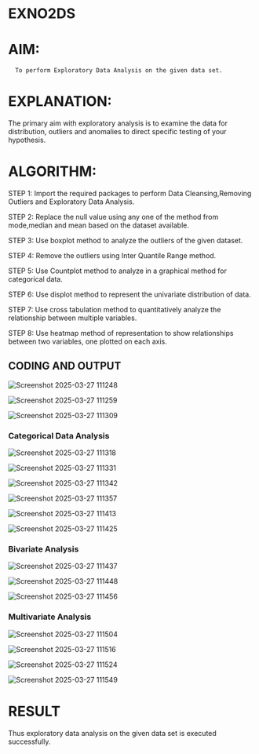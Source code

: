 # EXNO2DS
# AIM:
      To perform Exploratory Data Analysis on the given data set.
      
# EXPLANATION:
  The primary aim with exploratory analysis is to examine the data for distribution, outliers and anomalies to direct specific testing of your hypothesis.
  
# ALGORITHM:
STEP 1: Import the required packages to perform Data Cleansing,Removing Outliers and Exploratory Data Analysis.

STEP 2: Replace the null value using any one of the method from mode,median and mean based on the dataset available.

STEP 3: Use boxplot method to analyze the outliers of the given dataset.

STEP 4: Remove the outliers using Inter Quantile Range method.

STEP 5: Use Countplot method to analyze in a graphical method for categorical data.

STEP 6: Use displot method to represent the univariate distribution of data.

STEP 7: Use cross tabulation method to quantitatively analyze the relationship between multiple variables.

STEP 8: Use heatmap method of representation to show relationships between two variables, one plotted on each axis.

## CODING AND OUTPUT

![Screenshot 2025-03-27 111248](https://github.com/user-attachments/assets/5df562bf-a498-48da-ae46-d52d9fac5aa8)



![Screenshot 2025-03-27 111259](https://github.com/user-attachments/assets/913c0004-60d8-4a0f-9c16-45a548d50e1b)



![Screenshot 2025-03-27 111309](https://github.com/user-attachments/assets/c6019161-04e6-4ae7-839c-af586e254126)

### Categorical Data Analysis


![Screenshot 2025-03-27 111318](https://github.com/user-attachments/assets/3b2928e2-1a2a-45ce-8197-c8560b32f70d)




![Screenshot 2025-03-27 111331](https://github.com/user-attachments/assets/1a1ea738-16a4-408f-8646-95a601b1e38f)



![Screenshot 2025-03-27 111342](https://github.com/user-attachments/assets/5b77d9b0-06d6-4318-8830-a442f985a869)



![Screenshot 2025-03-27 111357](https://github.com/user-attachments/assets/06b362ee-87a3-485d-828c-f2f98263e569)



![Screenshot 2025-03-27 111413](https://github.com/user-attachments/assets/4b02bc53-80c3-421a-93f9-ef3a7b8d2ef4)



![Screenshot 2025-03-27 111425](https://github.com/user-attachments/assets/2e1e0fc4-e382-4e2a-820c-9d4884a3c538)

### Bivariate Analysis


![Screenshot 2025-03-27 111437](https://github.com/user-attachments/assets/f1e55e3a-9472-451c-8925-2c4c8437cc6b)



![Screenshot 2025-03-27 111448](https://github.com/user-attachments/assets/22dcc902-b8a8-4ada-b4bb-130915a3fce4)



![Screenshot 2025-03-27 111456](https://github.com/user-attachments/assets/8fcbd084-8a64-4de0-a272-f214097c9a9a)


### Multivariate Analysis
![Screenshot 2025-03-27 111504](https://github.com/user-attachments/assets/919f9070-cd20-4dca-8cdb-0341d26d0f6f)



![Screenshot 2025-03-27 111516](https://github.com/user-attachments/assets/d7feadae-29dd-4ecd-a20d-72509899bbc5)



![Screenshot 2025-03-27 111524](https://github.com/user-attachments/assets/187a6053-1747-4b10-812a-af60fbd04760)



![Screenshot 2025-03-27 111549](https://github.com/user-attachments/assets/dc3d766b-3fca-4a8c-9e96-3130046d0bac)



















        

# RESULT

Thus exploratory data analysis on the given data set is executed successfully. 
        
